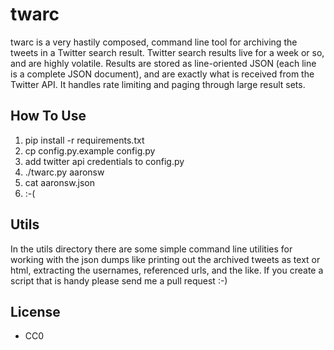 twarc
=====

twarc is a very hastily composed, command line tool for archiving the tweets in 
a Twitter search result. Twitter search results live for a week or so, and are 
highly volatile. Results are stored as line-oriented JSON (each line is a
complete JSON document), and are exactly what is received from the Twitter API. 
It handles rate limiting and paging through large result sets.

How To Use
----------

1. pip install -r requirements.txt
1. cp config.py.example config.py
1. add twitter api credentials to config.py
1. ./twarc.py aaronsw
1. cat aaronsw.json
1. :-(

Utils
-----

In the utils directory there are some simple command line utilities for 
working with the json dumps like printing out the archived tweets as text 
or html, extracting the usernames, referenced urls, and the like.  If you 
create a script that is handy please send me a pull request :-)

License
-------

* CC0
